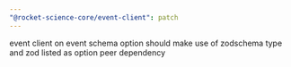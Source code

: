 ```yaml
---
"@rocket-science-core/event-client": patch
---
```


event client on event schema option should make use of zodschema type and zod listed as option peer dependency
